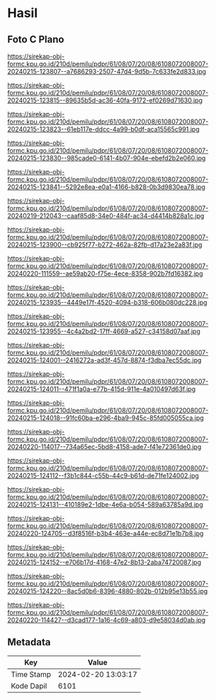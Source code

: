 # Hasil

## Foto C Plano

https://sirekap-obj-formc.kpu.go.id/210d/pemilu/pdpr/61/08/07/20/08/6108072008007-20240215-123807--a7686293-2507-47d4-9d5b-7c633fe2d833.jpg

https://sirekap-obj-formc.kpu.go.id/210d/pemilu/pdpr/61/08/07/20/08/6108072008007-20240215-123815--89635b5d-ac36-40fa-9172-ef0269d71630.jpg

https://sirekap-obj-formc.kpu.go.id/210d/pemilu/pdpr/61/08/07/20/08/6108072008007-20240215-123823--61eb117e-ddcc-4a99-b0df-aca15565c991.jpg

https://sirekap-obj-formc.kpu.go.id/210d/pemilu/pdpr/61/08/07/20/08/6108072008007-20240215-123830--985cade0-6141-4b07-904e-ebefd2b2e060.jpg

https://sirekap-obj-formc.kpu.go.id/210d/pemilu/pdpr/61/08/07/20/08/6108072008007-20240215-123841--5292e8ea-e0a1-4166-b828-0b3d9830ea78.jpg

https://sirekap-obj-formc.kpu.go.id/210d/pemilu/pdpr/61/08/07/20/08/6108072008007-20240219-212043--caaf85d8-34e0-484f-ac34-d4414b828a1c.jpg

https://sirekap-obj-formc.kpu.go.id/210d/pemilu/pdpr/61/08/07/20/08/6108072008007-20240215-123900--cb925f77-b272-462a-82fb-d17a23e2a83f.jpg

https://sirekap-obj-formc.kpu.go.id/210d/pemilu/pdpr/61/08/07/20/08/6108072008007-20240220-111559--ae59ab20-f75e-4ece-8358-902b7fd16382.jpg

https://sirekap-obj-formc.kpu.go.id/210d/pemilu/pdpr/61/08/07/20/08/6108072008007-20240215-123935--4449e17f-4520-4094-b318-606b080dc228.jpg

https://sirekap-obj-formc.kpu.go.id/210d/pemilu/pdpr/61/08/07/20/08/6108072008007-20240215-123955--4c4a2bd2-17ff-4669-a527-c34158d07aaf.jpg

https://sirekap-obj-formc.kpu.go.id/210d/pemilu/pdpr/61/08/07/20/08/6108072008007-20240215-124001--2416272a-ad3f-457d-8874-f3dba7ec55dc.jpg

https://sirekap-obj-formc.kpu.go.id/210d/pemilu/pdpr/61/08/07/20/08/6108072008007-20240215-124011--471f1a0a-e77b-415d-911e-4a010497d63f.jpg

https://sirekap-obj-formc.kpu.go.id/210d/pemilu/pdpr/61/08/07/20/08/6108072008007-20240215-124018--91fc60ba-e296-4ba9-945c-85fd005055ca.jpg

https://sirekap-obj-formc.kpu.go.id/210d/pemilu/pdpr/61/08/07/20/08/6108072008007-20240220-114017--734a65ec-5bd8-4158-ade7-f41e72361de0.jpg

https://sirekap-obj-formc.kpu.go.id/210d/pemilu/pdpr/61/08/07/20/08/6108072008007-20240215-124112--f3b1c844-c55b-44c9-b61d-de71fe124002.jpg

https://sirekap-obj-formc.kpu.go.id/210d/pemilu/pdpr/61/08/07/20/08/6108072008007-20240215-124131--410189e2-1dbe-4e6a-b054-589a63785a9d.jpg

https://sirekap-obj-formc.kpu.go.id/210d/pemilu/pdpr/61/08/07/20/08/6108072008007-20240220-124705--d3f8516f-b3b4-463e-a44e-ec8d71e1b7b8.jpg

https://sirekap-obj-formc.kpu.go.id/210d/pemilu/pdpr/61/08/07/20/08/6108072008007-20240215-124152--e706b17d-4168-47e2-8b13-2aba74720087.jpg

https://sirekap-obj-formc.kpu.go.id/210d/pemilu/pdpr/61/08/07/20/08/6108072008007-20240215-124220--8ac5d0b6-8396-4880-802b-012b95e13b55.jpg

https://sirekap-obj-formc.kpu.go.id/210d/pemilu/pdpr/61/08/07/20/08/6108072008007-20240220-114427--d3cad177-1a16-4c69-a803-d9e58034d0ab.jpg


## Metadata

| Key        | Value               |
| ---------- | ------------------- |
| Time Stamp | 2024-02-20 13:03:17 |
| Kode Dapil | 6101                |




